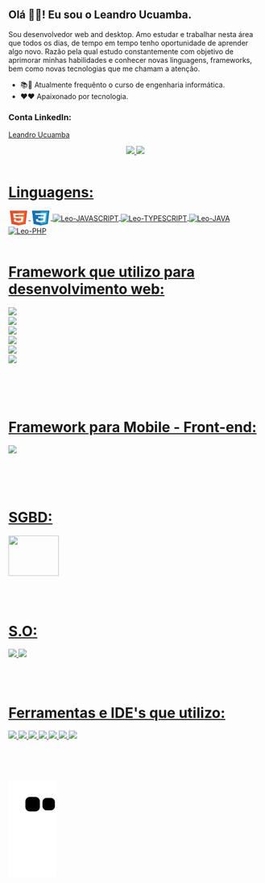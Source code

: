 ## Olá 👋🏽! Eu sou o Leandro Ucuamba.

Sou desenvolvedor web and desktop. Amo estudar e trabalhar 
nesta área que todos 
os dias, de tempo em tempo tenho oportunidade de aprender algo novo. Razão pela qual estudo constantemente 
com objetivo de aprimorar minhas habilidades e conhecer 
novas linguagens, frameworks, bem como novas tecnologias 
que me chamam a atenção.

- 📚📝 Atualmente frequênto o curso de engenharia informática.
- ❤️❤️ Apaixonado por tecnologia.

### Conta LinkedIn: 
[Leandro Ucuamba](https://www.linkedin.com/in/leandro-ucuamba-8208a3142)
<br>

<div align="center">
  <a href="https://github.com/LeandroUcuamba">
  <img height="180em" src="https://github-readme-stats.vercel.app/api?username=LeandroUcuamba&show_icons=true&theme=dracula&include_all_commits=true&count_private=true"/>
  <img height="180em" src="https://github-readme-stats.vercel.app/api/top-langs/?username=LeandroUcuamba&layout=compact&langs_count=7&theme=dracula"/>
</div>
<div style="display: inline_block"><br>
  <h1> Linguagens: </h1>
  <img align="center" alt="Leo-HTML" height="30" width="40" src="https://raw.githubusercontent.com/devicons/devicon/master/icons/html5/html5-original.svg">
  <img align="center" alt="Leo-CSS" height="30" width="40" src="https://raw.githubusercontent.com/devicons/devicon/master/icons/css3/css3-original.svg">
  <img align="center" alt="Leo-JAVASCRIPT" height="30" width="40" src="https://cdn.jsdelivr.net/gh/devicons/devicon/icons/javascript/javascript-original.svg">  
  <img align="center" alt="Leo-TYPESCRIPT" height="30" width="40" src="https://cdn.jsdelivr.net/gh/devicons/devicon/icons/typescript/typescript-original.svg" />
  <img align="center" alt="Leo-JAVA" height="40" width="60" src="https://cdn.jsdelivr.net/gh/devicons/devicon/icons/java/java-original-wordmark.svg" />
  <img align="center" alt="Leo-PHP" height="50" width="50" src="https://cdn.jsdelivr.net/gh/devicons/devicon/icons/php/php-original.svg" />
<br>
</div>

<div style="display: inline_block"><br>
   <h1> Framework que utilizo para desenvolvimento web:</h1>
   <img src="https://img.shields.io/badge/jquery-%230769AD.svg?style=for-the-badge&logo=jquery&logoColor=white" /></br>
   <img src="https://img.shields.io/badge/Bootstrap-563D7C?style=for-the-badge&logo=bootstrap&logoColor=white" /></br>
   <img src="https://img.shields.io/badge/SASS-hotpink.svg?style=for-the-badge&logo=SASS&logoColor=white" /></br>
   <img src="https://img.shields.io/badge/Vue.js-35495E?style=for-the-badge&logo=vue.js&logoColor=4FC08D" /></br>
   <img src="https://img.shields.io/badge/Laravel-FF2D20?style=for-the-badge&logo=laravel&logoColor=white" /></br>
   <img src="https://img.shields.io/badge/angular-%23DD0031.svg?style=for-the-badge&logo=angular&logoColor=white" /></br>
<br><br><br>
</div>


<div style="display: inline_block"><br>
   <h1>Framework para Mobile - Front-end:</h1>
   <img src="https://img.shields.io/badge/Flutter-02569B?style=for-the-badge&logo=flutter&logoColor=white" /></br>
<br><br><br>
</div>

<div style="display: inline_block"><br>
   <h1>SGBD:</h1>
   <img height="80" Width="100" src="https://cdn.jsdelivr.net/gh/devicons/devicon/icons/mysql/mysql-original-wordmark.svg" />
<br><br><br>
</div>

<div style="display: inline_block"><br>
   <h1>S.O:</h1>
   <img src="https://img.shields.io/badge/Ubuntu-E95420?style=for-the-badge&logo=ubuntu&logoColor=white" />
   <img src="https://img.shields.io/badge/Windows-0078D6?style=for-the-badge&logo=windows&logoColor=white" />
<br><br><br>
</div>

<div style="display: inline_block"><br>

   <h1> Ferramentas e IDE's que utilizo:</h1>
   <img src="https://img.shields.io/badge/Visual_Studio_Code-0078D4?style=for-the-badge&logo=visual%20studio%20code&logoColor=white" />
   <img src="https://img.shields.io/badge/apache%20netbeans-1B6AC6?style=for-the-badge&logo=apache%20netbeans%20IDE&logoColor=white" />
   <img src="https://img.shields.io/badge/Xampp-F37623?style=for-the-badge&logo=xampp&logoColor=white" />
   <img src="https://img.shields.io/badge/Node.js-43853D?style=for-the-badge&logo=node.js&logoColor=white" />
   <img src="https://img.shields.io/badge/Adobe%20XD-470137?style=for-the-badge&logo=Adobe%20XD&logoColor=#FF61F6" />
   <img src="https://img.shields.io/badge/Eclipse-2C2255?style=for-the-badge&logo=eclipse&logoColor=white" />
   <img src="https://img.shields.io/badge/apache%20tomcat-%23F8DC75.svg?style=for-the-badge&logo=apache-tomcat&logoColor=black" />

<br><br><br>
</div>


![Snake animation](https://github.com/rafaballerini/rafaballerini/blob/output/github-contribution-grid-snake.svg)
